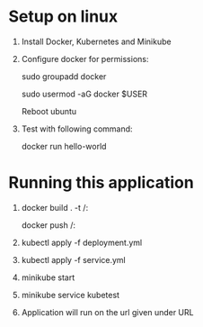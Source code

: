 # Setup on linux

1. Install Docker, Kubernetes and Minikube

2. Configure docker for permissions:

    sudo groupadd docker

    sudo usermod -aG docker $USER

    Reboot ubuntu

3.  Test with following command:

    docker run hello-world

# Running this application

1.  docker build . -t <username>/<projectname>:<tagname>

    docker push <username>/<projectname>:<tagname>

2.  kubectl apply -f deployment.yml

3.  kubectl apply -f service.yml

4.  minikube start

5.  minikube service kubetest

6.  Application will run on the url given under URL